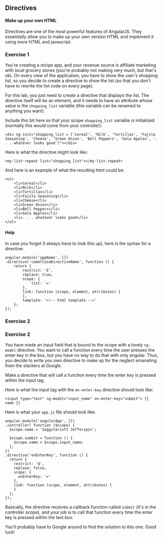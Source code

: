 ## Directives
#### Make up your own HTML

Directives are one of the most powerful features of AngularJS. They essentially allow you to make up your own version HTML and implement it using more HTML and javascript.

### Exercise 1

You're creating a recipe app, and your revenue source is affiliate marketing with local grocery stores (you're probably not making very much, but that's ok). On every view of the application, you have to show the user's shopping list, so you decide to create a directive to show the list (so that you don't have to rewrite the list code on every page).

For this lab, you just need to create a directive that displays the list. The directive itself will be an element, and it needs to have an attribute whose value is the ```shopping_list``` variable (this variable can be renamed to anything you want).

Include this bit here so that your scope ```shopping_list``` variable is initialized (normally this would come from your controller):
```
<div ng-init="shopping_list = ['Cereal', 'Milk', 'Tortillas', 'Fajita Seasoning', 'Cheese', 'Green Onion', 'Bell Peppers', 'Gala Apples', '. . . whatever looks good']"></div>
```

Here is what the directive might look like:
```
<my-list-repeat list="shopping_list"></my-list-repeat>
```

And here is an example of what the resulting html could be:
```
<ul>
	<li>Cereal</li>
	<li>Milk</li>
	<li>Tortillas</li>
	<li>Fajita Seasoning</li>
	<li>Cheese</li>
	<li>Green Onion</li>
	<li>Bell Peppers</li>
	<li>Gala Apples</li>
	<li>. . . whatever looks good</li>
</ul>
```

#### Help

In case you forgot (I always have to look this up), here is the syntax for a directive:
```
angular.module('appName', [])
.directive('camelCaseDirectiveName', function () {
	return {
		restrict: 'E',
		replace: true,
		scope: {
			list: '='
		},
		link: function (scope, element, attributes) {
		},
		template: '<!-- html template -->'
	};
});
```

### Exercise 2

### Exercise 2

You have made an input field that is bound to the scope with a lovely `ng-model` directive. You want to call a function every time the user presses the enter key in the box, but you have no way to do that with only angular. Thus, you decide to write you own directive to make up for the neglect emanating from the slackers at Google.

Make a directive that will call a function every time the enter key is pressed within the input tag.

Here is what the input tag with the `on-enter-key` directive should look like:
```
<input type="text" ng-model="input_name" on-enter-key="submit"> {{ name }}
```

Here is what your `app.js` file should look like:
```
angular.module('angularApp', [])
.controller( function ($scope) {
  $scope.name = 'Saggitariutt Jefferspin';
  
  $scope.sumbit = function () {
    $scope.name = $scope.input_name;
  };
})
.directive('onEnterKey', function () {
  return {
    restrict: 'A',
    replace: false,
    scope: {
      onEnterKey: '='
    },
    link: function (scope, element, attributes) {
    }
  };
});
```

Basically, the directive receives a callback function called `submit` (it's in the controller scope), and your job is to call that function every time the enter key is pressed within the text box.

You'll probably have to Google around to find the solution to this one. Good luck!